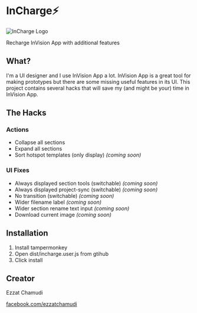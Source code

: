 # InCharge⚡️

![InCharge Logo](https://ezhmd.github.io/incharge/logo/logo-incharge.svg)

Recharge InVision App with additional features

## What?

I'm a UI designer and I use InVision App a lot. InVision App is a great tool for making prototypes but there are some missing useful features in its UI. This project contains several hacks that will save my (and might be your) time in InVision App.

## The Hacks

### Actions

- Collapse all sections
- Expand all sections
- Sort hotspot templates (only display) _(coming soon)_

### UI Fixes

- Always displayed section tools (switchable) _(coming soon)_
- Always displayed project-sync (switchable) _(coming soon)_
- No transition (switchable) _(coming soon)_
- Wider filename label _(coming soon)_
- Wider section rename text input _(coming soon)_
- Download current image _(coming soon)_

## Installation

1. Install tampermonkey
2. Open dist/incharge.user.js from gtihub
3. Click install

## Creator

Ezzat Chamudi

[facebook.com/ezzatchamudi](https://facebook.com/ezzatchamudi)

